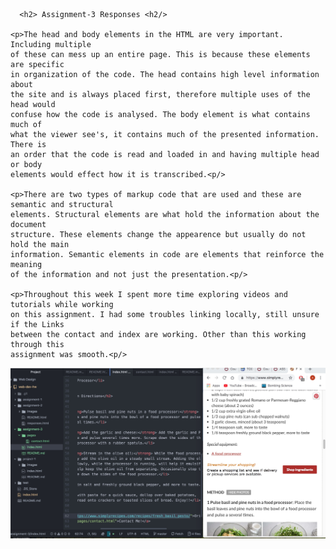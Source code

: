 

      <h2> Assignment-3 Responses <h2/>

    <p>The head and body elements in the HTML are very important. Including multiple
    of these can mess up an entire page. This is because these elements are specific
    in organization of the code. The head contains high level information about
    the site and is always placed first, therefore multiple uses of the head would
    confuse how the code is analysed. The body element is what contains much of
    what the viewer see's, it contains much of the presented information. There is
    an order that the code is read and loaded in and having multiple head or body
    elements would effect how it is transcribed.<p/>

    <p>There are two types of markup code that are used and these are semantic and structural
    elements. Structural elements are what hold the information about the document
    structure. These elements change the appearence but usually do not hold the main
    information. Semantic elements in code are elements that reinforce the meaning
    of the information and not just the presentation.<p/>

    <p>Throughout this week I spent more time exploring videos and tutorials while working
    on this assignment. I had some troubles linking locally, still unsure if the Links
    between the contact and index are working. Other than this working through this
    assignment was smooth.<p/>

<img src="./images/assignment-3.jpg" />

